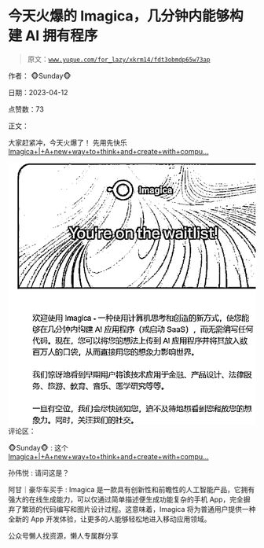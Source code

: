 # 今天火爆的 Imagica，几分钟内能够构建 AI 拥有程序

> 原文：[`www.yuque.com/for_lazy/xkrm14/fdt3obmdp65w73ap`](https://www.yuque.com/for_lazy/xkrm14/fdt3obmdp65w73ap)



作者： 🐵Sunday🐵



日期：2023-04-12



点赞数：73

<ne-card data-card-name="hr" data-card-type="block" id="gcVR2" data-event-boundary="card">

正文：



大家赶紧冲，今天火爆了！ 先用先快乐 [Imagica+|+A+new+way+to+think+and+create+with+compu...](https://www.imagica.ai/)



<ne-card data-card-name="image" data-card-type="inline" id="KHHE6" data-event-boundary="card">![](img/3070a1619de521c6a1df5777edf27f4a.png)  <ne-card data-card-name="hr" data-card-type="block" id="oig9q" data-event-boundary="card"><ne-p id="ua9c8060f" data-lake-id="ua9c8060f">评论区：



🐵Sunday🐵 : 这个[Imagica+|+A+new+way+to+think+and+create+with+compu...](https://www.imagica.ai/)



孙伟悦 : 请问这是？



阿甘｜豪华车买手 : Imagica 是一款具有创新性和前瞻性的人工智能产品，它拥有强大的在线生成能力，可以仅通过简单描述便生成功能复杂的手机 App，完全摒弃了繁琐的代码编写和图片设计过程。这意味着，Imagica 将为普通用户提供一种全新的 App 开发体验，让更多的人能够轻松地进入移动应用领域。

<ne-card data-card-name="hr" data-card-type="block" id="fcARe" data-event-boundary="card">

公众号懒人找资源，懒人专属群分享

</ne-card></ne-card></ne-card></ne-p></ne-card>